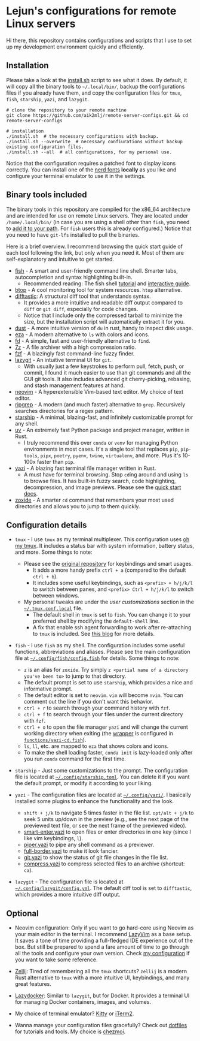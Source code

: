 # Lejun's configurations for remote Linux servers

Hi there, this repository contains configurations and scripts that I use to set up my development environment quickly and efficiently.

## Installation

Please take a look at the [install.sh](./install.sh) script to see what it does. By default, it will copy all the binary tools to `~/.local/bin/`, backup the configurations files if you already have them, and copy the configuration files for `tmux`, `fish`, `starship`, `yazi`, and `lazygit`.

```shell
# clone the repository to your remote machine
git clone https://github.com/aik2mlj/remote-server-configs.git && cd remote-server-configs

# installation
./install.sh  # the necessary configurations with backup.
./install.sh --overwrite  # necessary confiurations without backup existing configuration files.
./install.sh --all  # all configurations, for my personal use.
```

Notice that the configuration requires a patched font to display icons correctly. You can install one of the [nerd fonts](https://www.nerdfonts.com/) **locally** as you like and configure your terminal emulator to use it in the settings.

## Binary tools included

The binary tools in this repository are compiled for the x86_64 architecture and are intended for use on remote Linux servers. They are located under `/home/.local/bin/` (in case you are using a shell other than `fish`, you need to [add it to your path](https://www.howtogeek.com/658904/how-to-add-a-directory-to-your-path-in-linux/). For `fish` users this is already configured.) Notice that you need to have `git-lfs` installed to pull the binaries.

Here is a brief overview. I recommend browsing the quick start guide of each tool following the link, but only when you need it. Most of them are self-explanatory and intuitive to get started.

- [fish](https://fishshell.com/) - A smart and user-friendly command line shell. Smarter tabs, autocompletion and syntax highlighting built-in.
    - Recommended reading: The fish shell [tutorial](https://fishshell.com/docs/current/tutorial.html) and [interactive guide](https://fishshell.com/docs/current/interactive.html).
- [btop](https://github.com/aristocratos/btop) - A cool monitoring tool for system resources. `htop` alternative.
- [difftastic](https://difftastic.wilfred.me.uk/): A structural diff tool that understands syntax.
    - It provides a more intuitive and readable diff output compared to `diff` or `git diff`, especially for code changes.
    - Notice that I include only the compressed tarball to minimize the size, but the installation script will automatically extract it for you.
- [dust](https://github.com/bootandy/dust) - A more intuitive version of `du` in rust, handy to inspect disk usage.
- [eza](https://github.com/eza-community/eza) - A modern alternative to `ls` with colors and icons.
- [fd](https://github.com/sharkdp/fd) - A simple, fast and user-friendly alternative to `find`.
- [7z](https://www.7-zip.org/) - A file archiver with a high compression ratio.
- [fzf](https://github.com/junegunn/fzf) - A blazingly fast command-line fuzzy finder.
- [lazygit](https://github.com/jesseduffield/lazygit) - An intuitive terminal UI for `git`.
    - With usually just a few keystrokes to perform pull, fetch, push, or commit, I found it much easier to use than git commands and all the GUI git tools. It also includes advanced git cherry-picking, rebasing, and stash management features at hand.
- [neovim](https://neovim.io/) - A hyperextensible Vim-based text editor. My choice of text editor.
- [ripgrep](https://github.com/BurntSushi/ripgrep) - A modern (and much faster) alternative to `grep`. Recursively searches directories for a regex pattern.
- [starship](https://starship.rs/) - A minimal, blazing-fast, and infinitely customizable prompt for any shell.
- [uv](https://docs.astral.sh/uv/) - An extremely fast Python package and project manager, written in Rust.
    - I truly recommend this over `conda` or `venv` for managing Python environments in most cases. It's a single tool that replaces `pip`, `pip-tools`, `pipx`, `poetry`, `pyenv`, `twine`, `virtualenv`, and more. Plus it's 10-100x faster than `pip`.
- [yazi](https://yazi-rs.github.io/) - A blazing fast terminal file manager written in Rust.
    - A must have for terminal browsing. Stop `cd`ing around and using `ls` to browse files. It has built-in fuzzy search, code highlighting, decompression, and image previews. Please see the [quick start docs](https://yazi-rs.github.io/docs/quick-start/).
- [zoxide](https://github.com/ajeetdsouza/zoxide) - A smarter `cd` command that remembers your most used directories and allows you to jump to them quickly.

## Configuration details

- `tmux` - I use `tmux` as my terminal multiplexer. This configuration uses [oh my tmux](https://github.com/gpakosz/.tmux). It includes a status bar with system information, battery status, and more. Some things to note:
    - Please see the [original repository](https://github.com/gpakosz/.tmux) for keybindings and smart usages.
        - It adds a more handy prefix `ctrl + a` (compared to the default `ctrl + b`).
        - It includes some useful keybindings, such as `<prefix> + h/j/k/l` to switch between panes, and `<prefix> Ctrl + h/j/k/l` to switch between windows.
    - My personal tweaks are under the *user customizations* section in the [`~/.tmux.conf.local`](home/.tmux.conf.local) file.
        - The default shell in `tmux` is set to `fish`. You can change it to your preferred shell by modifying the `default-shell` line.
        - A fix that enable ssh agent forwarding to work after re-attaching to `tmux` is included. See [this blog](https://werat.dev/blog/happy-ssh-agent-forwarding/) for more details.

- `fish` - I use `fish` as my shell. The configuration includes some useful functions, abbreviations and aliases. Please see the main configuration file at [`~/.config/fish/config.fish`](home/.config/fish/config.fish) for details. Some things to note:
    - `z` is an alias for `zoxide`. Try simply `z <partial name of a directory you've been to>` to jump to that directory.
    - The default prompt is set to use `starship`, which provides a nice and informative prompt.
    - The default editor is set to `neovim`. `vim` will become `nvim`. You can comment out the line if you don't want this behavior.
    - `ctrl + r` to search through your command history with `fzf`.
    - `ctrl + f` to search through your files under the current directory with `fzf`.
    - `ctrl + o` to open the file manager `yazi` and will change the current working directory when exiting (the [wrapper](https://yazi-rs.github.io/docs/quick-start#shell-wrapper) is configured in [`functions/yazi-cd.fish`](home/.config/fish/functions/yazi-cd.fish)).
    - `ls`, `ll`, etc. are mapped to `eza` that shows colors and icons.
    - To make the shell loading faster, `conda init` is lazy-loaded only after you run `conda` command for the first time.

- `starship` - Just some customizations to the prompt. The configuration file is located at [`~/.config/starship.toml`](home/.config/starship.toml). You can delete it if you want the default prompt, or modify it according to your liking.

- `yazi` - The configuration files are located at [`~/.config/yazi/`](home/.config/yazi/). I basically installed some plugins to enhance the functionality and the look.
    - `shift + j/k` to navigate 5 times faster in the file list. `opt/alt + j/k` to seek 5 units up/down in the preview (e.g., see the next page of the previewed text file, or see the next frame of the previewed video).
    - [smart-enter.yazi](https://github.com/yazi-rs/plugins/tree/main/smart-enter.yazi) to open files or enter directories in one key (since I like vim keybindings, `l`).
    - [piper.yazi](https://github.com/yazi-rs/plugins/tree/main/piper.yazi) to pipe any shell command as a previewer.
    - [full-border.yazi](https://github.com/yazi-rs/plugins/tree/main/full-border.yazi) to make it look fancier.
    - [git.yazi](https://github.com/yazi-rs/plugins/tree/main/git.yazi) to show the status of git file changes in the file list.
    - [compress.yazi](https://github.com/KKV9/compress.yazi) to compress selected files to an archive (shortcut: `ca`).

- `lazygit` - The configuration file is located at [`~/.config/lazygit/config.yml`](home/.config/lazygit/config.yml). The default diff tool is set to `difftastic`, which provides a more intuitive diff output.


## Optional

- Neovim configuration: Only if you want to go hard-core using Neovim as your main editor in the terminal. I recommend [LazyVim](https://www.lazyvim.org/) as a base setup. It saves a tone of time providing a full-fledged IDE experience out of the box. But still be prepared to spend a fare amount of time to go through all the tools and configure your own version. Check [my configuration](https://github.com/aik2mlj/lazyvim-config) if you want to take some reference.

- [Zellij](https://zellij.dev/): Tired of remembering all the `tmux` shortcuts? `zellij` is a modern Rust alternative to `tmux` with a more intuitive UI, keybindings, and many great features.

- [Lazydocker](https://github.com/jesseduffield/lazydocker): Similar to `lazygit`, but for Docker. It provides a terminal UI for managing Docker containers, images, and volumes.

- My choice of terminal emulator? [Kitty](https://sw.kovidgoyal.net/kitty/) or [iTerm2](https://iterm2.com/).

- Wanna manage your configuration files gracefully? Check out [dotfiles](https://dotfiles.github.io/) for tutorials and tools. My choice is [chezmoi](https://www.chezmoi.io/).
